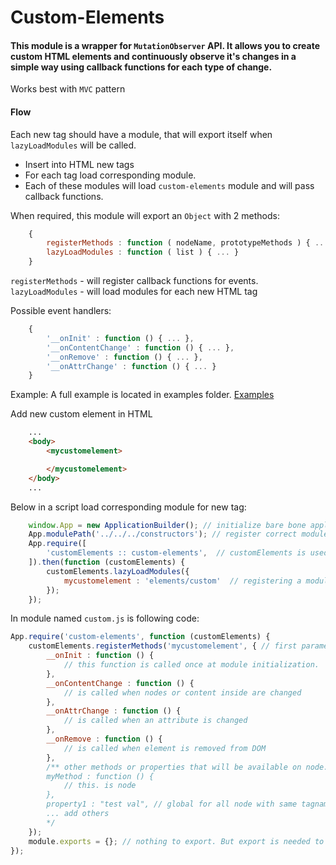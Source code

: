 # Custom-Elements

#### This module is a wrapper for `MutationObserver` API. It allows you to create custom HTML elements and continuously observe it's changes in a simple way using callback functions for each type of change.

Works best with `MVC` pattern

#### Flow
Each new tag should have a module, that will export itself when `lazyLoadModules` will be called.
- Insert into HTML new tags
- For each tag load corresponding module.
- Each of these modules will load `custom-elements` module and will pass callback functions.

When required, this module will export an `Object` with 2 methods:
```js
	{
		registerMethods : function ( nodeName, prototypeMethods ) { ... }
		lazyLoadModules : function ( list ) { ... }
	}
```
`registerMethods` - will register callback functions for events.
`lazyLoadModules` - will load modules for each new HTML tag

Possible event handlers:
```js
	{
		'__onInit' : function () { ... },
		'__onContentChange' : function () { ... },
		'__onRemove' : function () { ... },
		'__onAttrChange' : function () { ... }
	}
```

Example:
A full example is located in examples folder. [Examples](docs/examples)

Add new custom element in HTML
```HTML
	...
	<body>
		<mycustomelement>

		</mycustomelement>
	</body>
	...
```

Below in a script load corresponding module for new tag:
```js
	window.App = new ApplicationBuilder(); // initialize bare bone application prototype
	App.modulePath('../../../constructors'); // register correct modules folder
	App.require([
		'customElements :: custom-elements',  // customElements is used as an alias (useful for long named modules)
	]).then(function (customElements) {
		customElements.lazyLoadModules({
			mycustomelement : 'elements/custom'  // registering a module located in elements folder (see example)
		});
	});
```

In module named `custom.js` is following code:

```js
App.require('custom-elements', function (customElements) {
	customElements.registerMethods('mycustomelement', { // first parameter should be the same as HTML tag name.
		__onInit : function () {
			// this function is called once at module initialization.
		},
		__onContentChange : function () {
			// is called when nodes or content inside are changed
		},
		__onAttrChange : function () {
			// is called when an attribute is changed
		},
		__onRemove : function () {
			// is called when element is removed from DOM
		},
		/** other methods or properties that will be available on node.methods().myMethod()
		myMethod : function () {
			// this. is node
		},
		property1 : "test val", // global for all node with same tagname
		... add others
		*/
	});
	module.exports = {}; // nothing to export. But export is needed to signal end of module loading.
});
```
